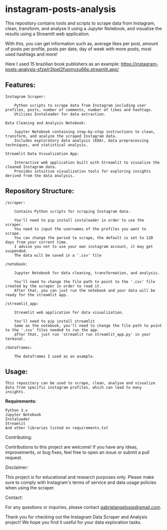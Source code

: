 # instagram-posts-analysis

This repository contains tools and scripts to scrape data from Instagram, clean, transform, and analyse it using a Jupyter Notebook, and visualize the results using a Streamlit web application.

With this, you can get information such as, average likes per post, amount of posts per profile, posts per date, day of week with more posts, most used hashtags and more! 

Here I used 15 brazilian book publishers as an example: https://instagram-posts-analysis-sfzwlr3tpel2fupmyzu66e.streamlit.app/

## Features:

    Instagram Scraper:
        
        Python scripts to scrape data from Instagram including user profiles, posts, number of comments, number of likes and hashtags.
        Utilizes Instaloader for data extraction.

    Data Cleaning and Analysis Notebook:
        
        Jupyter Notebook containing step-by-step instructions to clean, transform, and analyze the scraped Instagram data.
        Includes exploratory data analysis (EDA), data preprocessing techniques, and statistical analysis.

    Streamlit Data Visualization App:
        
        Interactive web application built with Streamlit to visualize the cleaned Instagram data.
        Provides intuitive visualization tools for exploring insights derived from the data analysis.

## Repository Structure:

    /scraper:
        
        Contains Python scripts for scraping Instagram data.
        
        You'll need to pip install instaloader in order to use the scraper. 
        You need to input the usernames of the profiles you want to scrape.
        You can change the period to scrape, the default is set to 120 days from your current time.
        I advise you not to use your own instagram account, it may get suspended.
        The data will be saved in a '.csv' file

    /notebook:
        
        Jupyter Notebook for data cleaning, transformation, and analysis.
        
        You'll need to change the file path to point to the '.csv' file created by the scraper in order to read it.
        After that, you can just run the notebook and your data will be ready for the streamlit app.

    /streamlit_app:
        
        Streamlit web application for data visualization.
        
        You'll need to pip install streamlit
        Same as the notebook, you'll need to change the file path to point to the '.csv' files needed to run the app.
        after that, just run 'streamlit run streamlit_app.py' in your terminal.

    /dataframes:
        
        The dataframes I used as an example.
  

## Usage:

    This repository can be used to scrape, clean, analyse and visualize data from specific instagram profiles, which can lead to many insights.

**Requirements:**

    Python 3.x
    Jupyter Notebook
    Instaloader
    Streamlit
    And other libraries listed on requirements.txt
    
    
Contributing:

Contributions to this project are welcome! If you have any ideas, improvements, or bug fixes, feel free to open an issue or submit a pull request.

Disclaimer:

This project is for educational and research purposes only. Please make sure to comply with Instagram's terms of service and data usage policies when using the scraper.

Contact:

For any questions or inquiries, please contact gabrielangelosiq@gmail.com.

Thank you for checking out the Instagram Data Scraper and Analysis project! We hope you find it useful for your data exploration tasks.



